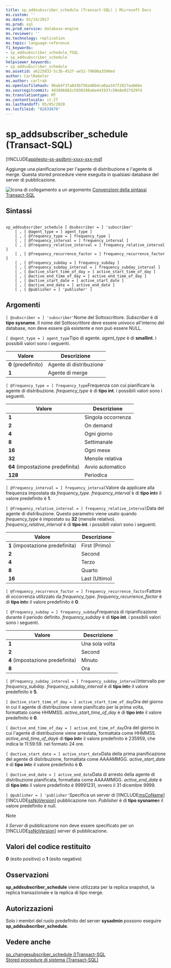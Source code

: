 ```yaml
---
title: sp_addsubscriber_schedule (Transact-SQL) | Microsoft Docs
ms.custom: ''
ms.date: 03/14/2017
ms.prod: sql
ms.prod_service: database-engine
ms.reviewer: ''
ms.technology: replication
ms.topic: language-reference
f1_keywords:
- sp_addsubscriber_schedule_TSQL
- sp_addsubscriber_schedule
helpviewer_keywords:
- sp_addsubscriber_schedule
ms.assetid: a6225033-5c3b-452f-ae52-79890a3590ed
author: CarlRabeler
ms.author: carlrab
ms.openlocfilehash: 96ab4f3fa8d3b756a40b4ca0aa347f2827aab66e
ms.sourcegitcommit: 4d3896882c5930248a6e441937c50e8e027d29fd
ms.translationtype: MT
ms.contentlocale: it-IT
ms.lasthandoff: 05/05/2020
ms.locfileid: "82833676"
---
```

# <a name="sp_addsubscriber_schedule-transact-sql"></a>sp_addsubscriber_schedule (Transact-SQL)
[!INCLUDE[appliesto-ss-asdbmi-xxxx-xxx-md](../../includes/appliesto-ss-asdbmi-xxxx-xxx-md.md)]

  Aggiunge una pianificazione per l'agente di distribuzione e l'agente di merge. Questa stored procedure viene eseguita in qualsiasi database del server di pubblicazione.  
  
 ![Icona di collegamento a un argomento](../../database-engine/configure-windows/media/topic-link.gif "Icona di collegamento a un argomento") [Convenzioni della sintassi Transact-SQL](../../t-sql/language-elements/transact-sql-syntax-conventions-transact-sql.md)  
  
## <a name="syntax"></a>Sintassi  
  
```  
  
sp_addsubscriber_schedule [ @subscriber = ] 'subscriber'  
    [ , [ @agent_type = ] agent_type ]  
    [ , [ @frequency_type = ] frequency_type ]  
    [ , [ @frequency_interval = ] frequency_interval ]  
    [ , [ @frequency_relative_interval = ] frequency_relative_interval ]  
    [ , [ @frequency_recurrence_factor = ] frequency_recurrence_factor ]  
    [ , [ @frequency_subday = ] frequency_subday ]  
    [ , [ @frequency_subday_interval = ] frequency_subday_interval ]  
    [ , [ @active_start_time_of_day = ] active_start_time_of_day ]  
    [ , [ @active_end_time_of_day = ] active_end_time_of_day ]  
    [ , [ @active_start_date = ] active_start_date ]  
    [ , [ @active_end_date = ] active_end_date ]  
    [ , [ @publisher = ] 'publisher' ]  
```  
  
## <a name="arguments"></a>Argomenti  
`[ @subscriber = ] 'subscriber'`Nome del Sottoscrittore. *Subscriber* è di **tipo sysname**. Il nome del Sottoscrittore deve essere univoco all'interno del database, non deve essere già esistente e non può essere NULL.  
  
`[ @agent_type = ] agent_type`Tipo di agente. *agent_type* è di **smallint**. i possibili valori sono i seguenti.  
  
|Valore|Descrizione|  
|-----------|-----------------|  
|**0** (predefinito)|Agente di distribuzione|  
|**1**|Agente di merge|  
  
`[ @frequency_type = ] frequency_type`Frequenza con cui pianificare la agente di distribuzione. *frequency_type* è di **tipo int**. i possibili valori sono i seguenti.  
  
|Valore|Descrizione|  
|-----------|-----------------|  
|**1**|Singola occorrenza|  
|**2**|On demand|  
|**4**|Ogni giorno|  
|**8**|Settimanale|  
|**16**|Ogni mese|  
|**32**|Mensile relativa|  
|**64** (impostazione predefinita)|Avvio automatico|  
|**128**|Periodica|  
  
`[ @frequency_interval = ] frequency_interval`Valore da applicare alla frequenza impostata da *frequency_type*. *frequency_interval* è di **tipo int**e il valore predefinito è **1**.  
  
`[ @frequency_relative_interval = ] frequency_relative_interval`Data del agente di distribuzione. Questo parametro viene usato quando *frequency_type* è impostato su **32** (mensile relativo). *frequency_relative_interval* è di **tipo int**. i possibili valori sono i seguenti.  
  
|Valore|Descrizione|  
|-----------|-----------------|  
|**1** (impostazione predefinita)|First (Primo)|  
|**2**|Second|  
|**4**|Terzo|  
|**8**|Quarto|  
|**16**|Last (Ultimo)|  
  
`[ @frequency_recurrence_factor = ] frequency_recurrence_factor`Fattore di occorrenza utilizzato da *frequency_type*. *frequency_recurrence_factor* è di **tipo int**e il valore predefinito è **0**.  
  
`[ @frequency_subday = ] frequency_subday`Frequenza di ripianificazione durante il periodo definito. *frequency_subday* è di **tipo int**. i possibili valori sono i seguenti.  
  
|Valore|Descrizione|  
|-----------|-----------------|  
|**1**|Una sola volta|  
|**2**|Second|  
|**4** (impostazione predefinita)|Minuto|  
|**8**|Ora|  
  
`[ @frequency_subday_interval = ] frequency_subday_interval`Intervallo per *frequency_subday*. *frequency_subday_interval* è di **tipo int**e il valore predefinito è **5**.  
  
`[ @active_start_time_of_day = ] active_start_time_of_day`Ora del giorno in cui il agente di distribuzione viene pianificato per la prima volta, formattato come HHMMSS. *active_start_time_of_day* è di **tipo int**e il valore predefinito è **0**.  
  
`[ @active_end_time_of_day = ] active_end_time_of_day`Ora del giorno in cui l'agente di distribuzione viene arrestata, formattata come HHMMSS. *active_end_time_of_day*è di **tipo int**e il valore predefinito è 235959, che indica le 11:59:59. nel formato 24 ore.  
  
`[ @active_start_date = ] active_start_date`Data della prima pianificazione del agente di distribuzione, formattata come AAAAMMGG. *active_start_date* è di **tipo int**e il valore predefinito è **0**.  
  
`[ @active_end_date = ] active_end_date`Data di arresto della agente di distribuzione pianificata, formattata come AAAAMMGG. *active_end_date* è di **tipo int**e il valore predefinito è 99991231, ovvero il 31 dicembre 9999.  
  
`[ @publisher = ] 'publisher'`Specifica un server di [!INCLUDE[msCoName](../../includes/msconame-md.md)] [!INCLUDE[ssNoVersion](../../includes/ssnoversion-md.md)] pubblicazione non. *Publisher* è di **tipo sysname**e il valore predefinito è null.  
  
> [!NOTE]  
>  il *Server* di pubblicazione non deve essere specificato per un [!INCLUDE[ssNoVersion](../../includes/ssnoversion-md.md)] server di pubblicazione.  
  
## <a name="return-code-values"></a>Valori del codice restituito  
 **0** (esito positivo) o **1** (esito negativo)  
  
## <a name="remarks"></a>Osservazioni  
 **sp_addsubscriber_schedule** viene utilizzata per la replica snapshot, la replica transazionale e la replica di tipo merge.  
  
## <a name="permissions"></a>Autorizzazioni  
 Solo i membri del ruolo predefinito del server **sysadmin** possono eseguire **sp_addsubscriber_schedule**.  
  
## <a name="see-also"></a>Vedere anche  
 [sp_changesubscriber_schedule &#40;&#41;Transact-SQL](../../relational-databases/system-stored-procedures/sp-changesubscriber-schedule-transact-sql.md)   
 [Stored procedure di sistema &#40;Transact-SQL&#41;](../../relational-databases/system-stored-procedures/system-stored-procedures-transact-sql.md)  
  
  
